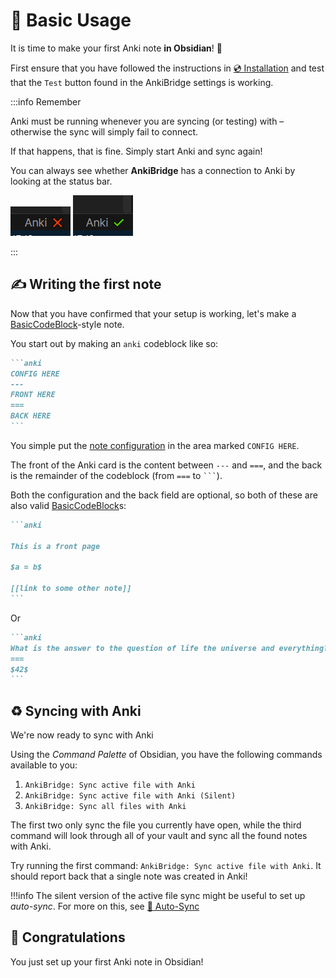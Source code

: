 # 🦮 Basic Usage

It is time to make your first Anki note **in Obsidian**! 🎉

First ensure that you have followed the instructions in [💿 Installation](/installation)
and test that the `Test` button found in the AnkiBridge settings is working.

:::info Remember

Anki must be running whenever you are syncing (or testing) with – otherwise the sync will simply fail to connect.

If that happens, that is fine. Simply start Anki and sync again!

You can always see whether **AnkiBridge** has a connection to Anki by looking at the
status bar.

![Anki Status No](/img/anki_status_no.png)
![Anki Status Yes](/img/anki_status_yes.png)

:::

## ✍ Writing the first note

Now that you have confirmed that your setup is working, let's make a [BasicCodeBlock](/blueprints#-basiccodeblock)-style note.

You start out by making an `anki` codeblock like so:

````md title="Layout of a BasicCodeBlock-style note"
```anki
CONFIG HERE
---
FRONT HERE
===
BACK HERE
```
````

You simple put the [note configuration](/notes#configuration) in the area marked `CONFIG HERE`.

The front of the Anki card is the content between `---` and `===`, and the back is the remainder of the codeblock (from `===` to ` ``` `).

Both the configuration and the back field are optional, so both of these are also valid [BasicCodeBlock]s:

````md title="Both the configuration and back field are optional"
```anki

This is a front page

$a = b$

[[link to some other note]]
```
````

Or 

````md title="Just front and back"
```anki
What is the answer to the question of life the universe and everything?
===
$42$
```
````

## ♻ Syncing with Anki

We're now ready to sync with Anki

Using the *Command Palette* of Obsidian, you have the following commands available to you:

1. `AnkiBridge: Sync active file with Anki`
2. `AnkiBridge: Sync active file with Anki (Silent)`
3. `AnkiBridge: Sync all files with Anki`

The first two only sync the file you currently have open, while the third command will look through all
of your vault and sync all the found notes with Anki.

Try running the first command: `AnkiBridge: Sync active file with Anki`.
It should report back that a single note was created in Anki!

!!!info
The silent version of the active file sync might be useful to set up
_auto-sync_. For more on this, see [🤖 Auto-Sync](/advanced-usage/auto-sync)

## 🎉 Congratulations

You just set up your first Anki note in Obsidian!


[BasicCodeBlock]: /blueprints#-basiccodeblock
